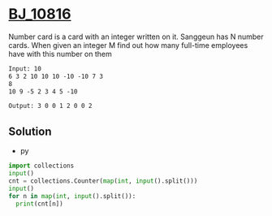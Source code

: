 # [BJ_10816](https://acmicpc.net/problem/10816)

Number card is a card with an integer written on it. Sanggeun has N number cards. When given an integer M
find out how many full-time employees have with this number on them

```txt
Input: 10
6 3 2 10 10 10 -10 -10 7 3
8
10 9 -5 2 3 4 5 -10

Output: 3 0 0 1 2 0 0 2
```

## Solution

* py

```py
import collections
input()
cnt = collections.Counter(map(int, input().split()))
input()
for n in map(int, input().split()):
  print(cnt[n])
```
